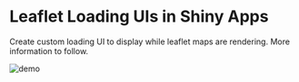 # Leaflet Loading UIs in Shiny Apps

Create custom loading UI to display while leaflet maps are rendering. More information to follow.

![demo](demo.gif)
